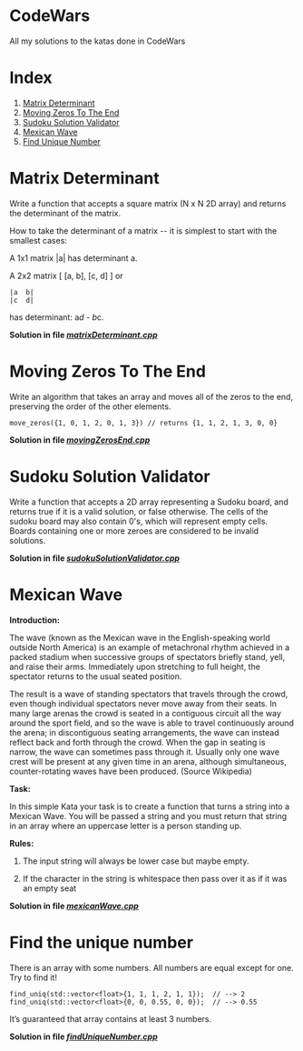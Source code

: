 # CodeWars
All my solutions to the katas done in CodeWars

# Index
1. [Matrix Determinant](#matrix-determinant)
2. [Moving Zeros To The End](#moving-zeros-to-the-end)
3. [Sudoku Solution Validator](#sudoku-solution-validator)
4. [Mexican Wave](#mexican-wave)
5. [Find Unique Number](#find-the-unique-number)

# Matrix Determinant
Write a function that accepts a square matrix (N x N 2D array) and returns the determinant of the matrix.

How to take the determinant of a matrix -- it is simplest to start with the smallest cases:

A 1x1 matrix |a| has determinant a.

A 2x2 matrix [ [a, b], [c, d] ] or

~~~
|a  b|
|c  d|
~~~

has determinant: a*d - b*c.

**Solution in file *[matrixDeterminant.cpp](./solutions/matrixDeterminant.cpp)***

# Moving Zeros To The End
Write an algorithm that takes an array and moves all of the zeros to the end, preserving the order of the other elements.
~~~
move_zeros({1, 0, 1, 2, 0, 1, 3}) // returns {1, 1, 2, 1, 3, 0, 0}
~~~

**Solution in file *[movingZerosEnd.cpp](./solutions/movingZerosEnd.cpp)***

# Sudoku Solution Validator
Write a function that accepts a 2D array representing a Sudoku board, and returns true if it is a valid solution, or false otherwise. The cells of the sudoku board may also contain 0's, which will represent empty cells. Boards containing one or more zeroes are considered to be invalid solutions.

**Solution in file *[sudokuSolutionValidator.cpp](./solutions/sudokuSolutionValidator.cpp)***

# Mexican Wave

**Introduction:**

The wave (known as the Mexican wave in the English-speaking world outside North America) is an example of metachronal rhythm achieved in a packed stadium when successive groups of spectators briefly stand, yell, and raise their arms. Immediately upon stretching to full height, the spectator returns to the usual seated position.

The result is a wave of standing spectators that travels through the crowd, even though individual spectators never move away from their seats. In many large arenas the crowd is seated in a contiguous circuit all the way around the sport field, and so the wave is able to travel continuously around the arena; in discontiguous seating arrangements, the wave can instead reflect back and forth through the crowd. When the gap in seating is narrow, the wave can sometimes pass through it. Usually only one wave crest will be present at any given time in an arena, although simultaneous, counter-rotating waves have been produced. (Source Wikipedia)

**Task:**

In this simple Kata your task is to create a function that turns a string into a Mexican Wave. You will be passed a string and you must return that string in an array where an uppercase letter is a person standing up. 

**Rules:**

1. The input string will always be lower case but maybe empty.

2. If the character in the string is whitespace then pass over it as if it was an empty seat

**Solution in file *[mexicanWave.cpp](./solutions/mexicanWave.cpp)***

# Find the unique number
There is an array with some numbers. All numbers are equal except for one. Try to find it!
~~~
find_uniq(std::vector<float>{1, 1, 1, 2, 1, 1});  // --> 2
find_uniq(std::vector<float>{0, 0, 0.55, 0, 0});  // --> 0.55
~~~
It’s guaranteed that array contains at least 3 numbers.

**Solution in file *[findUniqueNumber.cpp](./solutions/findUniqueNumber.cpp)***